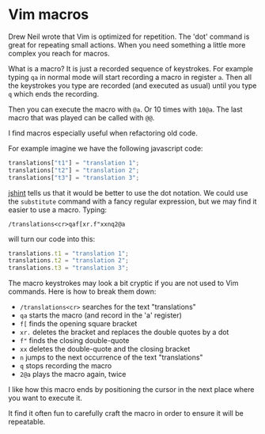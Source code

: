 # Vim macros

Drew Neil wrote that Vim is optimized for repetition. The 'dot' command is
great for repeating small actions. When you need something a little more
complex you reach for macros.

What is a macro? It is just a recorded sequence of keystrokes.
For example typing `qa` in normal mode will start recording a macro in register
`a`. Then all the keystrokes you type are recorded (and executed as usual)
until you type `q` which ends the recording.

Then you can execute the macro with `@a`. Or 10 times with `10@a`.
The last macro that was played can be called with `@@`.

I find macros especially useful when refactoring old code.

For example imagine we have the following javascript code:

```javascript
translations["t1"] = "translation 1";
translations["t2"] = "translation 2";
translations["t3"] = "translation 3";
```

[jshint](http://jshint.com/) tells us that it would be better to use the dot
notation.
We could use the `substitute` command with a fancy regular expression, but we
may find it easier to use a macro. Typing:

`/translations<cr>qaf[xr.f"xxnq2@a`

will turn our code into this:

```javascript
translations.t1 = "translation 1";
translations.t2 = "translation 2";
translations.t3 = "translation 3";
```

The macro keystrokes may look a bit cryptic if you are not used to Vim commands.
Here is how to break them down:
- `/translations<cr>` searches for the text "translations"
- `qa` starts the macro (and record in the 'a' register)
- `f[` finds the opening square bracket
- `xr.` deletes the bracket and replaces the double quotes by a dot
- `f"` finds the closing double-quote
- `xx` deletes the double-quote and the closing bracket
- `n` jumps to the next occurrence of the text "translations"
- `q` stops recording the macro
- `2@a` plays the macro again, twice

I like how this macro ends by positioning the cursor in the next place where
you want to execute it.

It find it often fun to carefully craft the macro in order to ensure it will be
repeatable.
